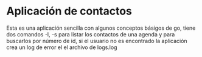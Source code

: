 # Aplicación de contactos

Esta es una aplicación sencilla con algunos conceptos básigos de go, tiene dos comandos -l, -s para listar los contactos de una agenda y para buscarlos por número de id, si el usuario no es encontrado la aplicación crea un log de error el el archivo de logs.log
